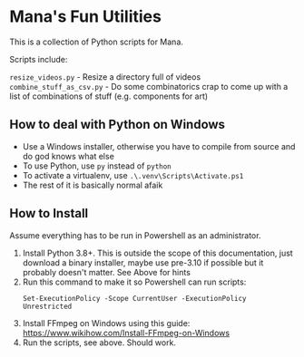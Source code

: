 # Mana's Fun Utilities

This is a collection of Python scripts for Mana. 

Scripts include: 

`resize_videos.py` - Resize a directory full of videos
`combine_stuff_as_csv.py` - Do some combinatorics crap to come up with a list of combinations of stuff (e.g. components for art)

## How to deal with Python on Windows

* Use a Windows installer, otherwise you have to compile from source and do god knows what else
* To use Python, use `py` instead of `python`
* To activate a virtualenv, use `.\.venv\Scripts\Activate.ps1`
* The rest of it is basically normal afaik


## How to Install

Assume everything has to be run in Powershell as an administrator. 

1. Install Python 3.8+. This is outside the scope of this documentation, just download a binary installer, maybe use pre-3.10 if possible but it probably doesn't matter. See Above for hints
1. Run this command to make it so Powershell can run scripts:
    ```
    Set-ExecutionPolicy -Scope CurrentUser -ExecutionPolicy Unrestricted
    ```
1.  Install FFmpeg on Windows using this guide: https://www.wikihow.com/Install-FFmpeg-on-Windows
1.  Run the scripts, see above. Should work.
